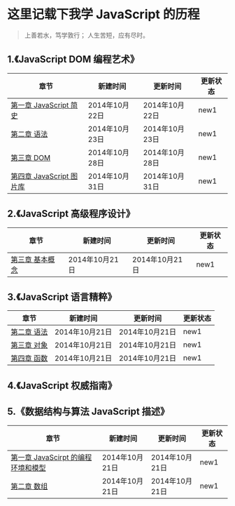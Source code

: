 # 这里记载下我学 JavaScript 的历程

  >上善若水，笃学敦行；
  >人生苦短，应有尽时。

## 1.《JavaScript DOM 编程艺术》
|             章节     |  新建时间    |   更新时间   |更新状态|
|----------------------|--------------|--------------|--------|
|[第一章 JavaScript 简史](https://github.com/paddingme/Learning-JavaScript/blob/master/Book/1-1.md)|2014年10月22日|2014年10月22日|  new1  |
|[第二章 语法](https://github.com/paddingme/Learning-JavaScript/blob/master/Book/1-2.md)|2014年10月23日|2014年10月23日|  new1  |
|[第三章 DOM](https://github.com/paddingme/Learning-JavaScript/blob/master/Book/1-3.md)|2014年10月28日|2014年10月28日|  new1  |
|[第四章 JavaScript 图片库](https://github.com/paddingme/Learning-JavaScript/blob/master/Book/1-4.md)|2014年10月31日|2014年10月31日|  new1  |



## 2.《JavaScript 高级程序设计》

|             章节                  |  新建时间    |   更新时间   |更新状态|
|-----------------------------------|--------------|--------------|--------|
|[第三章 基本概念](https://github.com/paddingme/Learning-JavaScript/blob/master/Book/2-1.md)|2014年10月21日|2014年10月21日|new1|


## 3.《JavaScript 语言精粹》

|  章节     |  新建时间    |   更新时间   |更新状态|
|-----------|--------------|--------------|--------|
|[第二章 语法](https://github.com/paddingme/Learning-JavaScript/blob/master/Book/3-2.md)|2014年10月21日|2014年10月21日|  new1  |
|[第三章 对象](https://github.com/paddingme/Learning-JavaScript/blob/master/Book/3-3.md)|2014年10月21日|2014年10月21日|  new1  |
|[第四章 函数](https://github.com/paddingme/Learning-JavaScript/blob/master/Book/3-4.md)|2014年10月21日|2014年10月21日|  new1  |


## 4.《JavaScript 权威指南》




## 5.《数据结构与算法 JavaScript 描述》

|                 章节                  |  新建时间    |   更新时间  |更新状态|
|---------------------------------------|--------------|--------------|-------|
|[第一章 JavaScirpt 的编程环境和模型](https://github.com/paddingme/Learning-JavaScript/blob/master/Book/5-1.md)|2014年10月21日|2014年10月21日|new1|
|[第二章 数组](https://github.com/paddingme/Learning-JavaScript/blob/master/Book/5-2.md) |2014年10月21日|2014年10月21日|new1|





